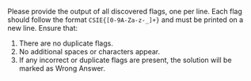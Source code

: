 Please provide the output of all discovered flags, one per line. Each flag should follow the format `CSIE{[0-9A-Za-z-_]+}` and must be printed on a new line. Ensure that:

1. There are no duplicate flags.
2. No additional spaces or characters appear.
3. If any incorrect or duplicate flags are present, the solution will be marked as Wrong Answer.
